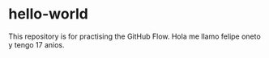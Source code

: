 # hello-world
This repository is for practising the GitHub Flow.
Hola me llamo felipe oneto y tengo 17 anios.
